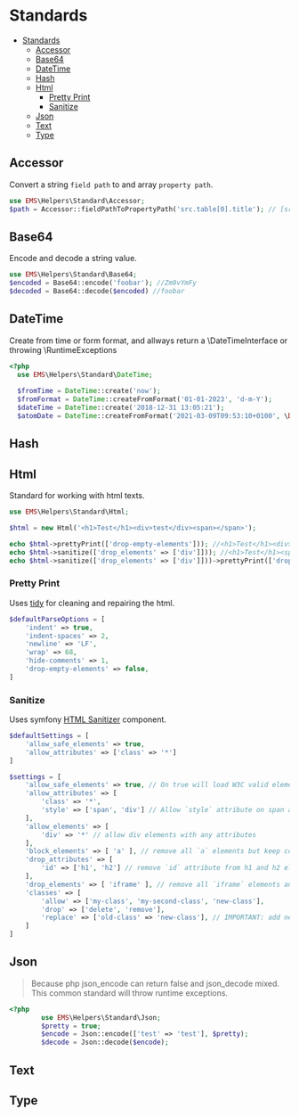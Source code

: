# Standards

<!-- TOC -->
* [Standards](#standards)
  * [Accessor](#accessor)
  * [Base64](#base64)
  * [DateTime](#datetime)
  * [Hash](#hash)
  * [Html](#html)
    * [Pretty Print](#pretty-print)
    * [Sanitize](#sanitize)
  * [Json](#json)
  * [Text](#text)
  * [Type](#type)
<!-- TOC -->

## Accessor
Convert a string `field path` to and array `property path`.

```php
use EMS\Helpers\Standard\Accessor;
$path = Accessor::fieldPathToPropertyPath('src.table[0].title'); // [src][table][0][title]
```

## Base64
Encode and decode a string value.

```php
use EMS\Helpers\Standard\Base64;
$encoded = Base64::encode('foobar'); //Zm9vYmFy
$decoded = Base64::decode($encoded) //foobar
```

## DateTime
Create from time or form format, and allways return a \DateTimeInterface or throwing \RuntimeExceptions

```php
<?php
  use EMS\Helpers\Standard\DateTime;
  
  $fromTime = DateTime::create('now');
  $fromFormat = DateTime::createFromFormat('01-01-2023', 'd-m-Y');
  $dateTime = DateTime::create('2018-12-31 13:05:21');
  $atomDate = DateTime::createFromFormat('2021-03-09T09:53:10+0100', \DATE_ATOM);
```

## Hash

## Html
Standard for working with html texts.

```php
use EMS\Helpers\Standard\Html;

$html = new Html('<h1>Test</h1><div>test</div><span></span>');

echo $html->prettyPrint(['drop-empty-elements'])); //<h1>Test</h1><div>test</div>
echo $html->sanitize(['drop_elements' => ['div']])); //<h1>Test</h1><span></span>
echo $html->sanitize(['drop_elements' => ['div']]))->prettyPrint(['drop-empty-elements'])); //<h1>Test</h1>
```

### Pretty Print

Uses [tidy](https://www.php.net/manual/en/book.tidy.php) for cleaning and repairing the html.

```php
$defaultParseOptions = [
    'indent' => true,
    'indent-spaces' => 2,
    'newline' => 'LF',
    'wrap' => 68,
    'hide-comments' => 1,
    'drop-empty-elements' => false,
]
```

### Sanitize

Uses symfony [HTML Sanitizer](https://symfony.com/doc/current/html_sanitizer.html) component.

```php
$defaultSettings = [
    'allow_safe_elements' => true,
    'allow_attributes' => ['class' => '*']
]
```

```php
$settings = [
    'allow_safe_elements' => true, // On true will load W3C valid elements and attributes in `allow_elements`
    'allow_attributes' => [
        'class' => '*',
        'style' => ['span', 'div'] // Allow `style` attribute on span and div elements
    ],
    'allow_elements' => [
        'div' => '*' // allow div elements with any attributes
    ],
    'block_elements' => [ 'a' ], // remove all `a` elements but keep content
    'drop_attributes' => [
        'id' => ['h1', 'h2'] // remove `id` attribute from h1 and h2 elementgs
    ],
    'drop_elements' => [ 'iframe' ], // remove all `iframe` elements and content
    'classes' => [
        'allow' => ['my-class', 'my-second-class', 'new-class'],
        'drop' => ['delete', 'remove'],
        'replace' => ['old-class' => 'new-class'], // IMPORTANT: add new-class in the 'allow' array
    ]
]
```

## Json

> Because php json_encode can return false and json_decode mixed. This common standard will throw runtime exceptions.

```php
<?php
        use EMS\Helpers\Standard\Json;
        $pretty = true;
        $encode = Json::encode(['test' => 'test'], $pretty);
        $decode = Json::decode($encode);
```

## Text

## Type
